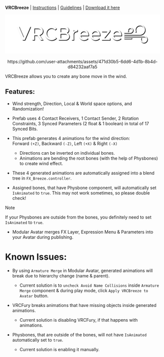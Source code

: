**VRCBreeze** | [Instructions](Documentation/INSTRUCTIONS.md) | [Guidelines](Documentation/GUIDELINES.md) | [Download it here](https://github.com/Kadeko/VRCBreeze/releases/)

<p align="center"><img src="Documentation/VRCB_Header.png" width="512" height="128"></p>
<p align="center">https://github.com/user-attachments/assets/471d30b5-6dd6-4d1b-8b4d-d84232aaf7a5</p>

VRCBreeze allows you to create any bone move in the wind.

## **Features:**
- Wind strength, Direction, Local & World space options, and Randomization!

- Prefab uses 4 Contact Receivers, 1 Contact Sender, 2 Rotation Constraints, 3 Synced Parameters (2 float & 1 boolean) in total of 17 Synced Bits.

- This prefab generates 4 animations for the wind direction:\
   Forward `(+Z)`, Backward `(-Z)`, Left `(+X)` & Right `(-X)`
   - Directions can be inverted on individual bones.
   - Animations are bending the root bones (with the help of Physbones) to create wind effect.

- These 4 generated animations are automatically assigned into a blend tree in `FX_Breeze.controller`.

- Assigned bones, that have Physbone component, will automatically set `IsAnimated` to `true`. This may not work sometimes, so please double check!

> [!NOTE]
> If your Physbones are outside from the bones, you definitely need to set `IsAnimated` to `true`.

- Modular Avatar merges FX Layer, Expression Menu & Parameters into your Avatar during publishing.

# **Known Issues:**

- By using `Armature Merge` in Modular Avatar, generated animations will break due to hierarchy change (name & parent).
  - Current solution is to `uncheck Avoid Name Collisions` inside `Armature Merge` component & during play mode, click `Apply VRCBreeze to Avatar` button.

- VRCFury breaks animations that have missing objects inside generated animations.
  - Current solution is disabling VRCFury, if that happens with animations.
 
- Physbones, that are outside of the bones, will not have `IsAnimated` automatically set to `true`.
   - Current solution is enabling it manually.
